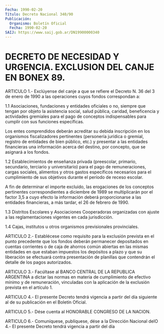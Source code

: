 ```yaml
---
Fecha: 1990-02-20
Título: Decreto Nacional 340/90
Publicación:
  Organismo: Boletín Oficial
  Fecha: 1990-02-20
SAIJ: https://www.saij.gob.ar/DN19900000340
---
```

# DECRETO DE NECESIDAD Y URGENCIA. EXCLUSION DEL CANJE EN BONEX 89.

<a id="1"></a>
ARTICULO  1.- Exclúyense del canje a que se refiere el Decreto N.  36 del 3 de enero  de  1990  a  las  operaciones  cuyos  fondos correspondan a:

1.1 Asociaciones,  fundaciones  y entidades oficiales o no, siempre que  tengan  por  objeto  la  asistencia   social,  salud  pública, caridad,  beneficencia  y actividades gremiales  para  el  pago  de conceptos indispensables para cumplir con sus funciones específicas.

Los entes comprendidos deberán  acreditar  su debida inscripción en los  organismos fiscalizadores pertinentes (personería  jurídica  o gremial,  registro  de entidades de bien público, etc.) y presentar a las entidades financieras  una  información  acerca  del destino, por concepto, que se asignará a los fondos.

1.2  Establecimientos  de  enseñanza privada (preescolar, primario, secundario, terciario y universitario) para el pago de remuneraciones,  cargas  sociales,    alimentos    y  otros  gastos específicos  necesarios  para  el  cumplimiento  de  sus  objetivos durante el período de receso escolar.

A  fin  de  determinar el importe excluido, las erogaciones de  los conceptos pertinentes  correspondientes  a  diciembre  de  1989  se multiplicarán  por  el  factor  3,5  a  cuyo  efecto la información deberá proporcionarse a las entidades financieras,  a  más  tardar, el 26 de febrero de 1990.

1.3  Distritos  Escolares  y  Asociaciones Cooperadoras organizadas con ajuste a las reglamentaciones  vigentes  en  cada jurisdicción.

1.4 Cajas, institutos u otros organismos previsionales provinciales.

<a id="2"></a>
ARTICULO  2.-  Establécese  como  requisito  para la exclusión prevista  en el punto precedente que los fondos deberán  permanecer depositados  en  cuentas  corrientes  o  de  caja  de ahorros común abiertas  en  las  mismas  entidades  en que estaban impuestos  los depósitos  a  plazo  y  que  su  liberación  se   efectuará  contra presentación de planillas que contendrán el detalle  de  los  pagos autorizados.

<a id="3"></a>
ARTICULO  3.-  Facúltase  al  BANCO  CENTRAL  DE  LA REPUBLICA ARGENTINA  a  dictar  las  normas  en  materia  de cumplimiento  de efectivo mínimo y de remuneración, vinculadas con  la aplicación de la exclusión prevista en el artículo 1.

<a id="4"></a>
ARTICULO  4.- El presente Decreto tendrá vigencia a partir del día  siguiente  al   de  su  publicación  en  el  Boletín  Oficial.

<a id="5"></a>
ARTICULO  5.-  Dése cuenta al HONORABLE CONGRESO DE LA NACION.

<a id="6"></a>
ARTICULO  6.-  Comuníquese,  publíquese,  dése  a la Dirección Nacional delO 4.- El presente Decreto tendrá vigencia  a partir del día